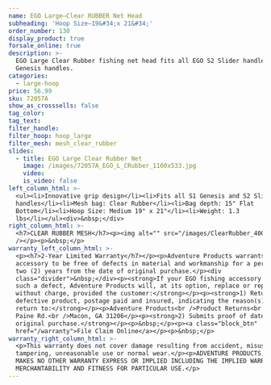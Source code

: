 ```yaml
---
name: EGO Large—Clear RUBBER Net Head
subheading: 'Hoop Size—19&#34;x 21&#34;'
order_number: 130
display_product: true
forsale_online: true
description: >-
  EGO Large Clear Rubber fishing net head fits all EGO S2 Slider handles and S1
  Genesis handles.
categories:
  - large-hoop
price: 56.99
sku: 72057A
show_as_crosssells: false
tag_color:
tag_text:
filter_handle:
filter_hoop: hoop_large
filter_mesh: mesh_clear_rubber
slides:
  - title: EGO Large Clear Rubber Net
    image: /images/72057A_EGO_L_CRubber_1160x533.jpg
    video:
    is_video: false
left_column_html: >-
  <ul><li>Innovative grip design</li><li>Fits all S1 Genesis and S2 Slider
  handles</li><li>Mesh bag: Clear Rubber</li><li>Bag depth: 15" Flat
  Bottom</li><li>Hoop Size: Medium 19" x 21"</li><li>Weight: 1.3
  lbs</li></ul><div>&nbsp;</div>
right_column_html: >-
  <h7>CLEAR RUBBER MESH</h7><p><img alt="" src="/images/ClearRubber_400x150.jpg"
  /></p><p>&nbsp;</p>
warranty_left_column_html: >-
  <p><h7>2-Year Limited Warranty</h7></p><p>Adventure Products warrants your EGO
  accessory to be free of defects in material and workmanship for a period of
  two (2) years from the date of original purchase.</p><div
  class="divider">&nbsp;</div><p><strong>If your EGO fishing accessory exhibits
  such a defect, Adventure Products will, at its option, replace or repair it
  without charge, provided the customer:</strong></p><p><strong>1) Returns the
  defective product, postage paid and insured, indicating the reason(s) for the
  return to:</strong></p><p>Adventure Products<br />Product Returns<br />889 Guy
  Paine Rd.<br />Macon, GA 31206</p><p><strong>2) Submits proof of date of
  original purchase.</strong></p><p>&nbsp;</p><p><a class="block_btn"
  href="/warranty">File Claim Online</a></p><p>&nbsp;</p>
warranty_right_column_html: >-
  <p>This warranty does not cover damage resulting from accident, misuse, abuse,
  tampering, unreasonable use or normal wear.</p><p>ADVENTURE PRODUCTS, INC.
  MAKES NO OTHER WARRANTY EXPRESS OR IMPLIED INCLUDING THE IMPLIED WARRANTIES OF
  MERCHANTABILITY AND FITNESS FOR PARTICULAR USE.</p>
---
```

